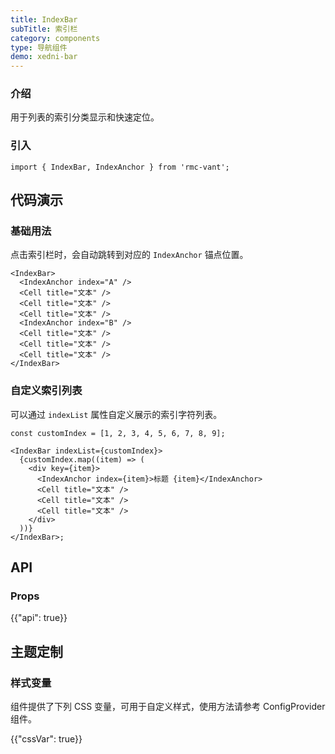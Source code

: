 ```yaml
---
title: IndexBar
subTitle: 索引栏
category: components
type: 导航组件
demo: xedni-bar
---
```


### 介绍

用于列表的索引分类显示和快速定位。

### 引入

```tsx
import { IndexBar, IndexAnchor } from 'rmc-vant';
```

## 代码演示

### 基础用法

点击索引栏时，会自动跳转到对应的 `IndexAnchor` 锚点位置。

```tsx
<IndexBar>
  <IndexAnchor index="A" />
  <Cell title="文本" />
  <Cell title="文本" />
  <Cell title="文本" />
  <IndexAnchor index="B" />
  <Cell title="文本" />
  <Cell title="文本" />
  <Cell title="文本" />
</IndexBar>
```

### 自定义索引列表

可以通过 `indexList` 属性自定义展示的索引字符列表。

```tsx
const customIndex = [1, 2, 3, 4, 5, 6, 7, 8, 9];

<IndexBar indexList={customIndex}>
  {customIndex.map((item) => (
    <div key={item}>
      <IndexAnchor index={item}>标题 {item}</IndexAnchor>
      <Cell title="文本" />
      <Cell title="文本" />
      <Cell title="文本" />
    </div>
  ))}
</IndexBar>;
```

## API

### Props

{{"api": true}}

## 主题定制

### 样式变量

组件提供了下列 CSS 变量，可用于自定义样式，使用方法请参考 ConfigProvider 组件。

{{"cssVar": true}}
